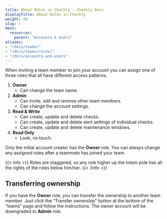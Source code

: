 ```yaml
---
title: About Roles in Checkly - Checkly Docs
displayTitle: About Roles in Checkly
weight: 50
slug: /
menu:
  resources:
    parent: "Accounts & Users"
aliases:
- "/docs/teams/"
- "/docs/teams/roles/"
- "/docs/accounts-and-users"
---
```


When inviting a team member to join your account you can assign one of three roles that all have different access patterns.

1. **Owner**
    - Can change the team name.
2. **Admin**
    - Can invite, edit and remove other team members.
    - Can change the account settings.
3. **Read & Write**
    - Can create, update and delete checks.
    - Can create, update and delete alert settings of individual checks.
    - Can create, update and delete maintenance windows.
4. **Read Only**
    - Look, no touch.

Only the initial account creator has the **Owner** role. You can always change any assigned roles after a teammate has
joined your team.

{{< info >}}
Roles are staggered, so any role higher up the totem pole has all the rights of the roles below him/her.
{{< /info >}}

## Transferring ownership

If you have the **Owner** role, you can transfer the ownership to another team member. Just click the "Transfer ownership"
button at the bottom of the "teams" page and follow the instructions. The owner account will be downgraded to **Admin** role.

